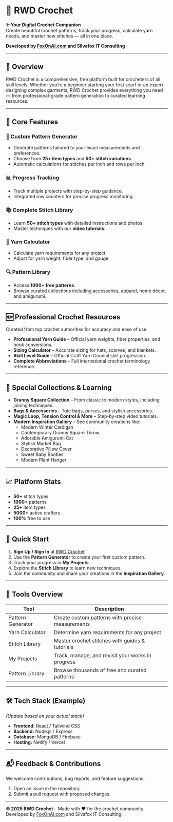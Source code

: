# 🧶 RWD Crochet  
**✨ Your Digital Crochet Companion**  
Create beautiful crochet patterns, track your progress, calculate yarn needs, and master new stitches — all in one place.  

**Developed by [FoxOnAI.com](https://foxonai.com) and Silvafox IT Consulting**  

---

## 📖 Overview
RWD Crochet is a comprehensive, free platform built for crocheters of all skill levels. Whether you’re a beginner starting your first scarf or an expert designing complex garments, RWD Crochet provides everything you need — from professional-grade pattern generation to curated learning resources.

---

## 🌟 Core Features

### 🎨 Custom Pattern Generator
- Generate patterns tailored to your exact measurements and preferences.
- Choose from **25+ item types** and **50+ stitch variations**.
- Automatic calculations for stitches per inch and rows per inch.

### 📊 Progress Tracking
- Track multiple projects with step-by-step guidance.
- Integrated row counters for precise progress monitoring.

### 📚 Complete Stitch Library
- Learn **50+ stitch types** with detailed instructions and photos.
- Master techniques with our **video tutorials**.

### 🧵 Yarn Calculator
- Calculate yarn requirements for any project.
- Adjust for yarn weight, fiber type, and gauge.

### 🔍 Pattern Library
- Access **1000+ free patterns**.
- Browse curated collections including accessories, apparel, home décor, and amigurumi.

---

## 🆕 Professional Crochet Resources
Curated from top crochet authorities for accuracy and ease of use:  
- **Professional Yarn Guide** – Official yarn weights, fiber properties, and hook conversions.  
- **Sizing Calculator** – Accurate sizing for hats, scarves, and blankets.  
- **Skill Level Guide** – Official Craft Yarn Council skill progression.  
- **Complete Abbreviations** – Full international crochet terminology reference.

---

## 🎯 Special Collections & Learning
- **Granny Square Collection** – From classic to modern styles, including joining techniques.
- **Bags & Accessories** – Tote bags, purses, and stylish accessories.
- **Magic Loop, Tension Control & More** – Step-by-step video tutorials.
- **Modern Inspiration Gallery** – See community creations like:
  - Modern Winter Cardigan
  - Contemporary Granny Square Throw
  - Adorable Amigurumi Cat
  - Stylish Market Bag
  - Decorative Pillow Cover
  - Sweet Baby Booties
  - Modern Plant Hanger

---

## 📈 Platform Stats
- **50+** stitch types  
- **1000+** patterns  
- **25+** item types  
- **5000+** active crafters  
- **100%** free to use  

---

## 🚀 Quick Start
1. **Sign Up / Sign In** at [RWD Crochet](https://your-rwdcrochet-url.com)  
2. Use the **Pattern Generator** to create your first custom pattern.  
3. Track your progress in **My Projects**.  
4. Explore the **Stitch Library** to learn new techniques.  
5. Join the community and share your creations in the **Inspiration Gallery**.  

---

## 🔧 Tools Overview
| Tool                | Description |
|---------------------|-------------|
| Pattern Generator   | Create custom patterns with precise measurements |
| Yarn Calculator     | Determine yarn requirements for any project |
| Stitch Library      | Master crochet stitches with guides & tutorials |
| My Projects         | Track, manage, and revisit your works in progress |
| Pattern Library     | Browse thousands of free and curated patterns |

---

## 🛠 Tech Stack (Example)
*(Update based on your actual stack)*  
- **Frontend:** React / Tailwind CSS  
- **Backend:** Node.js / Express  
- **Database:** MongoDB / Firebase  
- **Hosting:** Netlify / Vercel  

---

## 📬 Feedback & Contributions
We welcome contributions, bug reports, and feature suggestions.  
1. Open an issue in the repository.  
2. Submit a pull request with proposed changes.  

---

**© 2025 RWD Crochet** – Made with ❤️ for the crochet community.  
Developed by [FoxOnAI.com](https://foxonai.com) and Silvafox IT Consulting.  
